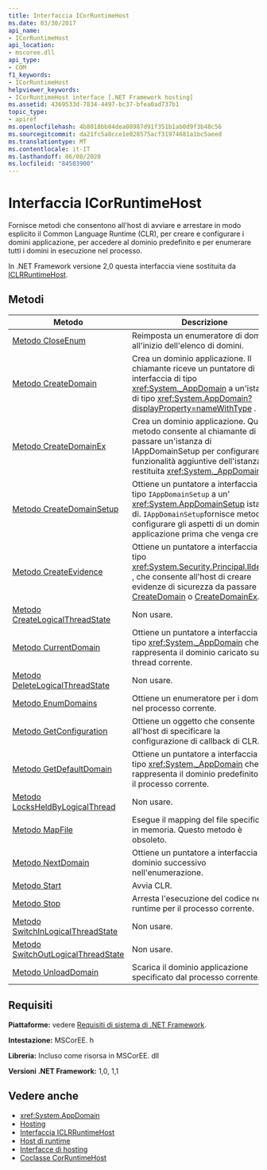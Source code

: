 ```yaml
---
title: Interfaccia ICorRuntimeHost
ms.date: 03/30/2017
api_name:
- ICorRuntimeHost
api_location:
- mscoree.dll
api_type:
- COM
f1_keywords:
- ICorRuntimeHost
helpviewer_keywords:
- ICorRuntimeHost interface [.NET Framework hosting]
ms.assetid: 4369533d-7834-4497-bc37-bfea0ad737b1
topic_type:
- apiref
ms.openlocfilehash: 4b8018bb84dea08987d91f351b1ab0d9f3b48c56
ms.sourcegitcommit: da21fc5a8cce1e028575acf31974681a1bc5aeed
ms.translationtype: MT
ms.contentlocale: it-IT
ms.lasthandoff: 06/08/2020
ms.locfileid: "84503900"
---
```

# <a name="icorruntimehost-interface"></a>Interfaccia ICorRuntimeHost
Fornisce metodi che consentono all'host di avviare e arrestare in modo esplicito il Common Language Runtime (CLR), per creare e configurare i domini applicazione, per accedere al dominio predefinito e per enumerare tutti i domini in esecuzione nel processo.  
  
 In .NET Framework versione 2,0 questa interfaccia viene sostituita da [ICLRRuntimeHost](iclrruntimehost-interface.md).  
  
## <a name="methods"></a>Metodi  
  
|Metodo|Descrizione|  
|------------|-----------------|  
|[Metodo CloseEnum](icorruntimehost-closeenum-method.md)|Reimposta un enumeratore di dominio all'inizio dell'elenco di domini.|  
|[Metodo CreateDomain](icorruntimehost-createdomain-method.md)|Crea un dominio applicazione. Il chiamante riceve un puntatore di interfaccia di tipo <xref:System._AppDomain> a un'istanza di tipo <xref:System.AppDomain?displayProperty=nameWithType> .|  
|[Metodo CreateDomainEx](icorruntimehost-createdomainex-method.md)|Crea un dominio applicazione. Questo metodo consente al chiamante di passare un'istanza di IAppDomainSetup per configurare funzionalità aggiuntive dell'istanza restituita <xref:System._AppDomain> .|  
|[Metodo CreateDomainSetup](icorruntimehost-createdomainsetup-method.md)|Ottiene un puntatore a interfaccia di tipo `IAppDomainSetup` a un' <xref:System.AppDomainSetup> istanza di. `IAppDomainSetup`fornisce metodi per configurare gli aspetti di un dominio applicazione prima che venga creato.|  
|[Metodo CreateEvidence](icorruntimehost-createevidence-method.md)|Ottiene un puntatore a interfaccia di tipo <xref:System.Security.Principal.IIdentity> , che consente all'host di creare evidenze di sicurezza da passare a [CreateDomain](icorruntimehost-createdomain-method.md) o [CreateDomainEx](icorruntimehost-createdomainex-method.md).|  
|[Metodo CreateLogicalThreadState](icorruntimehost-createlogicalthreadstate-method.md)|Non usare.|  
|[Metodo CurrentDomain](icorruntimehost-currentdomain-method.md)|Ottiene un puntatore a interfaccia di tipo <xref:System._AppDomain> che rappresenta il dominio caricato sul thread corrente.|  
|[Metodo DeleteLogicalThreadState](icorruntimehost-deletelogicalthreadstate-method.md)|Non usare.|  
|[Metodo EnumDomains](icorruntimehost-enumdomains-method.md)|Ottiene un enumeratore per i domini nel processo corrente.|  
|[Metodo GetConfiguration](icorruntimehost-getconfiguration-method.md)|Ottiene un oggetto che consente all'host di specificare la configurazione di callback di CLR.|  
|[Metodo GetDefaultDomain](icorruntimehost-getdefaultdomain-method.md)|Ottiene un puntatore a interfaccia di tipo <xref:System._AppDomain> che rappresenta il dominio predefinito per il processo corrente.|  
|[Metodo LocksHeldByLogicalThread](icorruntimehost-locksheldbylogicalthread-method.md)|Non usare.|  
|[Metodo MapFile](icorruntimehost-mapfile-method.md)|Esegue il mapping del file specificato in memoria. Questo metodo è obsoleto.|  
|[Metodo NextDomain](icorruntimehost-nextdomain-method.md)|Ottiene un puntatore a interfaccia al dominio successivo nell'enumerazione.|  
|[Metodo Start](icorruntimehost-start-method.md)|Avvia CLR.|  
|[Metodo Stop](icorruntimehost-stop-method.md)|Arresta l'esecuzione del codice nel runtime per il processo corrente.|  
|[Metodo SwitchInLogicalThreadState](icorruntimehost-switchinlogicalthreadstate-method.md)|Non usare.|  
|[Metodo SwitchOutLogicalThreadState](icorruntimehost-switchoutlogicalthreadstate-method.md)|Non usare.|  
|[Metodo UnloadDomain](icorruntimehost-unloaddomain-method.md)|Scarica il dominio applicazione specificato dal processo corrente.|  
  
## <a name="requirements"></a>Requisiti  
 **Piattaforme:** vedere [Requisiti di sistema di .NET Framework](../../get-started/system-requirements.md).  
  
 **Intestazione:** MSCorEE. h  
  
 **Libreria:** Incluso come risorsa in MSCorEE. dll  
  
 **Versioni .NET Framework:** 1,0, 1,1  
  
## <a name="see-also"></a>Vedere anche

- <xref:System.AppDomain>
- [Hosting](index.md)
- [Interfaccia ICLRRuntimeHost](iclrruntimehost-interface.md)
- [Host di runtime](https://docs.microsoft.com/previous-versions/dotnet/netframework-4.0/a51xd4ze(v=vs.100))
- [Interfacce di hosting](hosting-interfaces.md)
- [Coclasse CorRuntimeHost](corruntimehost-coclass.md)
